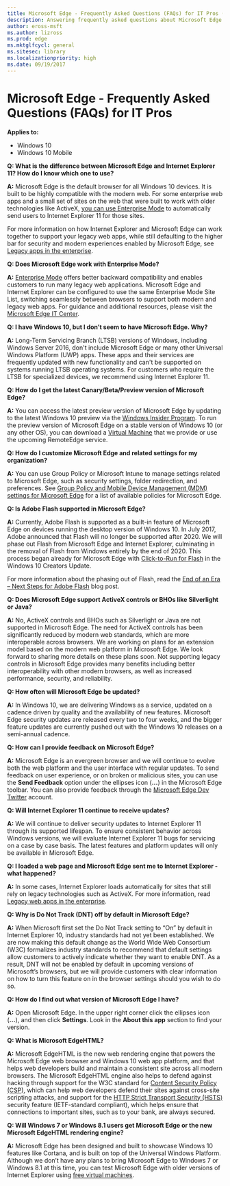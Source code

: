 ```yaml
---
title: Microsoft Edge - Frequently Asked Questions (FAQs) for IT Pros (Microsoft Edge for IT Pros)
description: Answering frequently asked questions about Microsoft Edge features, integration, support, and potential problems.
author: eross-msft
ms.author: lizross
ms.prod: edge
ms.mktglfcycl: general
ms.sitesec: library
ms.localizationpriority: high
ms.date: 09/19/2017
---
```


# Microsoft Edge - Frequently Asked Questions (FAQs) for IT Pros

**Applies to:**

- Windows 10
- Windows 10 Mobile

**Q: What is the difference between Microsoft Edge and Internet Explorer 11? How do I know which one to use?**

**A:** Microsoft Edge is the default browser for all Windows 10 devices. It is built to be highly compatible with the modern web. For some enterprise web apps and a small set of sites on the web that were built to work with older technologies like ActiveX, [you can use Enterprise Mode](https://docs.microsoft.com/en-us/microsoft-edge/deploy/emie-to-improve-compatibility) to automatically send users to Internet Explorer 11 for those sites.

For more information on how Internet Explorer and Microsoft Edge can work together to support your legacy web apps, while still defaulting to the higher bar for security and modern experiences enabled by Microsoft Edge, see [Legacy apps in the enterprise](https://blogs.windows.com/msedgedev/2017/04/07/legacy-web-apps-enterprise/#RAbtRvJSYFaKu2BI.97).

**Q: Does Microsoft Edge work with Enterprise Mode?**

**A:** [Enterprise Mode](https://docs.microsoft.com/en-us/internet-explorer/ie11-deploy-guide/enterprise-mode-overview-for-ie11) offers better backward compatibility and enables customers to run many legacy web applications. Microsoft Edge and Internet Explorer can be configured to use the same Enterprise Mode Site List, switching seamlessly between browsers to support both modern and legacy web apps. For guidance and additional resources, please visit the [Microsoft Edge IT Center](https://technet.microsoft.com/en-us/microsoft-edge).


**Q: I have Windows 10, but I don’t seem to have Microsoft Edge. Why?**

**A:** Long-Term Servicing Branch (LTSB) versions of Windows, including Windows Server 2016, don't include Microsoft Edge or many other Universal Windows Platform (UWP) apps. These apps and their services are frequently updated with new functionality and can't be supported on systems running LTSB operating systems. For customers who require the LTSB for specialized devices, we recommend using Internet Explorer 11.

**Q: How do I get the latest Canary/Beta/Preview version of Microsoft Edge?**

**A:** You can access the latest preview version of Microsoft Edge by updating to the latest Windows 10 preview via the [Windows Insider Program](https://insider.windows.com/). To run the preview version of Microsoft Edge on a stable version of Windows 10 (or any other OS), you can download a [Virtual Machine](https://developer.microsoft.com/en-us/microsoft-edge/tools/vms/windows/) that we provide or use the upcoming RemoteEdge service.

**Q: How do I customize Microsoft Edge and related settings for my organization?**

**A:** You can use Group Policy or Microsoft Intune to manage settings related to Microsoft Edge, such as security settings, folder redirection, and preferences. See [Group Policy and Mobile Device Management (MDM) settings for Microsoft Edge](https://docs.microsoft.com/en-us/microsoft-edge/deploy/available-policies) for a list of available policies for Microsoft Edge.

**Q: Is Adobe Flash supported in Microsoft Edge?**

**A:** Currently, Adobe Flash is supported as a built-in feature of Microsoft Edge on devices running the desktop version of Windows 10. In July 2017, Adobe announced that Flash will no longer be supported after 2020. We will phase out Flash from Microsoft Edge and Internet Explorer, culminating in the removal of Flash from Windows entirely by the end of 2020. This process began already for Microsoft Edge with [Click-to-Run for Flash](https://blogs.windows.com/msedgedev/2016/12/14/edge-flash-click-run/) in the Windows 10 Creators Update.

For more information about the phasing out of Flash, read the [End of an Era – Next Steps for Adobe Flash](https://blogs.windows.com/msedgedev/2017/07/25/flash-on-windows-timeline/#85ZBy7aiVlDQHebO.97) blog post.

**Q: Does Microsoft Edge support ActiveX controls or BHOs like Silverlight or Java?**

**A:** No, ActiveX controls and BHOs such as Silverlight or Java are not supported in Microsoft Edge. The need for ActiveX controls has been significantly reduced by modern web standards, which are more interoperable across browsers. We are working on plans for an extension model based on the modern web platform in Microsoft Edge. We look forward to sharing more details on these plans soon. Not supporting legacy controls in Microsoft Edge provides many benefits including better interoperability with other modern browsers, as well as increased performance, security, and reliability.

**Q: How often will Microsoft Edge be updated?**

**A:** In Windows 10, we are delivering Windows as a service, updated on a cadence driven by quality and the availability of new features. Microsoft Edge security updates are released every two to four weeks, and the bigger feature updates are currently pushed out with the Windows 10 releases on a semi-annual cadence.

**Q: How can I provide feedback on Microsoft Edge?**

**A:** Microsoft Edge is an evergreen browser and we will continue to evolve both the web platform and the user interface with regular updates. To send feedback on user experience, or on broken or malicious sites, you can use the **Send Feedback** option under the ellipses icon (**...**) in the Microsoft Edge toolbar. You can also provide feedback through the [Microsoft Edge Dev Twitter](https://twitter.com/MSEdgeDev) account. 

**Q: Will Internet Explorer 11 continue to receive updates?**

**A:** We will continue to deliver security updates to Internet Explorer 11 through its supported lifespan. To ensure consistent behavior across Windows versions, we will evaluate Internet Explorer 11 bugs for servicing on a case by case basis. The latest features and platform updates will only be available in Microsoft Edge. 

**Q: I loaded a web page and Microsoft Edge sent me to Internet Explorer - what happened?**

**A:** In some cases, Internet Explorer loads automatically for sites that still rely on legacy technologies such as ActiveX. For more information, read [Legacy web apps in the enterprise](https://blogs.windows.com/msedgedev/2017/04/07/legacy-web-apps-enterprise/#uHpbs94kAaVsU1qB.97).

**Q: Why is Do Not Track (DNT) off by default in Microsoft Edge?**

**A:** When Microsoft first set the Do Not Track setting to “On” by default in Internet Explorer 10, industry standards had not yet been established. We are now making this default change as the World Wide Web Consortium (W3C) formalizes industry standards to recommend that default settings allow customers to actively indicate whether they want to enable DNT. As a result, DNT will not be enabled by default in upcoming versions of Microsoft’s browsers, but we will provide customers with clear information on how to turn this feature on in the browser settings should you wish to do so.

**Q: How do I find out what version of Microsoft Edge I have?**

**A:** Open Microsoft Edge. In the upper right corner click the ellipses icon (**…**), and then click **Settings**. Look in the **About this app** section to find your version. 
 
**Q: What is Microsoft EdgeHTML?**

**A:** Microsoft EdgeHTML is the new web rendering engine that powers the Microsoft Edge web browser and Windows 10 web app platform, and that helps web developers build and maintain a consistent site across all modern browsers. The Microsoft EdgeHTML engine also helps to defend against hacking through support for the W3C standard for [Content Security Policy (CSP)](https://developer.microsoft.com/microsoft-edge/platform/documentation/dev-guide/security/content-Security-Policy), which can help web developers defend their sites against cross-site scripting attacks, and support for the [HTTP Strict Transport Security (HSTS)](https://developer.microsoft.com/microsoft-edge/platform/documentation/dev-guide/security/HSTS/) security feature (IETF-standard compliant), which helps ensure that connections to important sites, such as to your bank, are always secured.

**Q: Will Windows 7 or Windows 8.1 users get Microsoft Edge or the new Microsoft EdgeHTML rendering engine?**

**A:** Microsoft Edge has been designed and built to showcase Windows 10 features like Cortana, and is built on top of the Universal Windows Platform. Although we don’t have any plans to bring Microsoft Edge to Windows 7 or Windows 8.1 at this time, you can test Microsoft Edge with older versions of Internet Explorer using [free virtual machines](https://developer.microsoft.com/en-us/microsoft-edge/tools/vms/).

